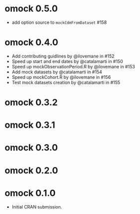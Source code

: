 # omock 0.5.0

* add option source to `mockCdmFromDataset` #158

# omock 0.4.0

* Add contributing guidlines by @ilovemane in #152
* Speed up start and end dates by @catalamarti in #150
* Speed up mockObservationPeriod.R by @ilovemane in #153
* Add mock datasets by @catalamarti in #154
* Speed up mockCohort.R by @ilovemane in #156
* Test mock datasets creation by @catalamarti in #155

# omock 0.3.2

# omock 0.3.1

# omock 0.3.0

# omock 0.2.0

# omock 0.1.0

* Initial CRAN submission.
